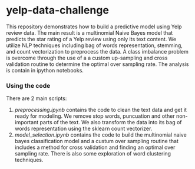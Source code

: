# yelp-data-challenge

This repository demonstrates how to build a predictive model using Yelp review data. The main result is a multinomial Naive Bayes model that predicts the star rating of a Yelp review using only its text content. We utilize NLP techniques including bag of words representation, stemming, and count vectorization to preprocess the data. A class imbalance problem is overcome through the use of a a custom up-sampling and cross validation routine to determine the optimal over sampling rate. The analysis is contain in ipython notebooks.

### Using the code

There are 2 main scripts:
  1.  *preprocessing.ipynb* contains the code to clean the text data and get it ready for modeling. We remove stop words, puncuation and other non-important parts of the text. We also transform the data into its bag of words representation using the sklearn count vectorizer. 
  2.  *model_selection.ipynb* contains the code to build the multinomial naive bayes classification model and a custum over sampling routine that includes a method for cross validation and finding an optimal over sampling rate. There is also some exploration of word clustering techniques. 
